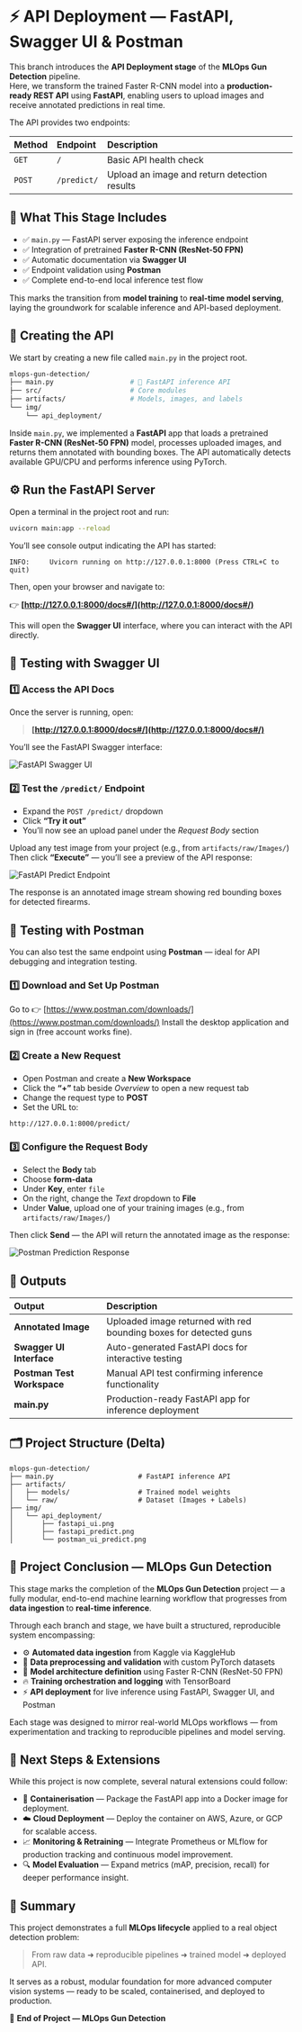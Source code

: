 # ⚡ **API Deployment — FastAPI, Swagger UI & Postman**

This branch introduces the **API Deployment stage** of the **MLOps Gun Detection** pipeline.  
Here, we transform the trained Faster R-CNN model into a **production-ready REST API** using **FastAPI**, enabling users to upload images and receive annotated predictions in real time.

The API provides two endpoints:

| Method | Endpoint      | Description |
| :------ | :------------- | :------------ |
| `GET`   | `/`            | Basic API health check |
| `POST`  | `/predict/`    | Upload an image and return detection results |


## 🧾 **What This Stage Includes**

* ✅ `main.py` — FastAPI server exposing the inference endpoint  
* ✅ Integration of pretrained **Faster R-CNN (ResNet-50 FPN)**  
* ✅ Automatic documentation via **Swagger UI**  
* ✅ Endpoint validation using **Postman**  
* ✅ Complete end-to-end local inference test flow  

This marks the transition from **model training** to **real-time model serving**, laying the groundwork for scalable inference and API-based deployment.



## 🧠 **Creating the API**

We start by creating a new file called `main.py` in the project root.

```bash
mlops-gun-detection/
├── main.py                   # 🚀 FastAPI inference API
├── src/                      # Core modules
├── artifacts/                # Models, images, and labels
└── img/
    └── api_deployment/
````

Inside `main.py`, we implemented a **FastAPI** app that loads a pretrained **Faster R-CNN (ResNet-50 FPN)** model, processes uploaded images, and returns them annotated with bounding boxes.
The API automatically detects available GPU/CPU and performs inference using PyTorch.



## ⚙️ **Run the FastAPI Server**

Open a terminal in the project root and run:

```bash
uvicorn main:app --reload
```

You’ll see console output indicating the API has started:

```
INFO:     Uvicorn running on http://127.0.0.1:8000 (Press CTRL+C to quit)
```

Then, open your browser and navigate to:

👉 **[http://127.0.0.1:8000/docs#/](http://127.0.0.1:8000/docs#/)**

This will open the **Swagger UI** interface, where you can interact with the API directly.



## 🧪 **Testing with Swagger UI**

### 1️⃣ Access the API Docs

Once the server is running, open:

> **[http://127.0.0.1:8000/docs#/](http://127.0.0.1:8000/docs#/)**

You’ll see the FastAPI Swagger interface:

![FastAPI Swagger UI](img/api_deployment/fastapi_ui.png)



### 2️⃣ Test the `/predict/` Endpoint

* Expand the `POST /predict/` dropdown
* Click **“Try it out”**
* You’ll now see an upload panel under the *Request Body* section

Upload any test image from your project (e.g., from `artifacts/raw/Images/`)
Then click **“Execute”** — you’ll see a preview of the API response:

![FastAPI Predict Endpoint](img/api_deployment/fastapi_predict.png)

The response is an annotated image stream showing red bounding boxes for detected firearms.



## 🧩 **Testing with Postman**

You can also test the same endpoint using **Postman** — ideal for API debugging and integration testing.

### 1️⃣ Download and Set Up Postman

Go to 👉 [https://www.postman.com/downloads/](https://www.postman.com/downloads/)
Install the desktop application and sign in (free account works fine).



### 2️⃣ Create a New Request

* Open Postman and create a **New Workspace**
* Click the **“+”** tab beside *Overview* to open a new request tab
* Change the request type to **POST**
* Set the URL to:

```
http://127.0.0.1:8000/predict/
```



### 3️⃣ Configure the Request Body

* Select the **Body** tab
* Choose **form-data**
* Under **Key**, enter `file`
* On the right, change the *Text* dropdown to **File**
* Under **Value**, upload one of your training images (e.g., from `artifacts/raw/Images/`)

Then click **Send** — the API will return the annotated image as the response:

![Postman Prediction Response](img/api_deployment/postman_ui_predict.png)



## 🧠 **Outputs**

| Output                     | Description                                                       |
| :------------------------- | :---------------------------------------------------------------- |
| **Annotated Image**        | Uploaded image returned with red bounding boxes for detected guns |
| **Swagger UI Interface**   | Auto-generated FastAPI docs for interactive testing               |
| **Postman Test Workspace** | Manual API test confirming inference functionality                |
| **main.py**                | Production-ready FastAPI app for inference deployment             |



## 🗂️ **Project Structure (Delta)**

```
mlops-gun-detection/
├── main.py                     # FastAPI inference API
├── artifacts/
│   ├── models/                 # Trained model weights
│   └── raw/                    # Dataset (Images + Labels)
├── img/
│   └── api_deployment/
│       ├── fastapi_ui.png
│       ├── fastapi_predict.png
│       └── postman_ui_predict.png
```

## 🏁 **Project Conclusion — MLOps Gun Detection**

This stage marks the completion of the **MLOps Gun Detection** project — a fully modular, end-to-end machine learning workflow that progresses from **data ingestion** to **real-time inference**.

Through each branch and stage, we have built a structured, reproducible system encompassing:

* ⚙️ **Automated data ingestion** from Kaggle via KaggleHub  
* 🧹 **Data preprocessing and validation** with custom PyTorch datasets  
* 🧠 **Model architecture definition** using Faster R-CNN (ResNet-50 FPN)  
* 🔥 **Training orchestration and logging** with TensorBoard  
* ⚡ **API deployment** for live inference using FastAPI, Swagger UI, and Postman  

Each stage was designed to mirror real-world MLOps workflows — from experimentation and tracking to reproducible pipelines and model serving.

## 🚀 **Next Steps & Extensions**

While this project is now complete, several natural extensions could follow:

* 🐳 **Containerisation** — Package the FastAPI app into a Docker image for deployment.  
* ☁️ **Cloud Deployment** — Deploy the container on AWS, Azure, or GCP for scalable access.  
* 📈 **Monitoring & Retraining** — Integrate Prometheus or MLflow for production tracking and continuous model improvement.  
* 🔍 **Model Evaluation** — Expand metrics (mAP, precision, recall) for deeper performance insight.  

## 🧩 **Summary**

This project demonstrates a full **MLOps lifecycle** applied to a real object detection problem:
> From raw data ➜ reproducible pipelines ➜ trained model ➜ deployed API.

It serves as a robust, modular foundation for more advanced computer vision systems — ready to be scaled, containerised, and deployed to production.

🎯 **End of Project — MLOps Gun Detection**
